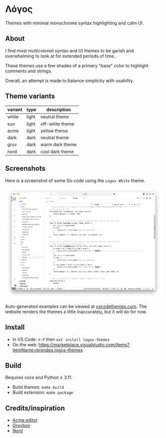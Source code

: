 # Λόγος

Themes with minimal monochrome syntax highlighting and calm UI.

## About

I find most multicolored syntax and UI themes to be garish and overwhelming to look at for extended periods of time..

These themes use a few shades of a primary "base" color to highlight comments and strings.

Overall, an attempt is made to balance simplicity with usability.

## Theme variants

| variant | type  | description                   |
| ------- | ----- | ----------------------------- |
| white   | light | neutral theme                 |
| sun     | light | off-white theme               |
| acme    | light | yellow theme                  |
| dark    | dark  | neutral theme                 |
| gruv    | dark  | warm dark theme               |
| nord    | dark  | cool dark theme               |

## Screenshots

Here is a screenshot of some Go code using the `Logos White` theme.

<img src="./assets/screenshot-go.png" alt="go code screenshot" width="800"/>

Auto-generated examples can be viewed at [vscodethemes.com](https://vscodethemes.com/e/brendes.logos-themes/logos-white).
The website renders the themes a little inaccurately, but it will do for now.

## Install
- In VS Code: `⌘-P` then `ext install logos-themes`
- On the web: https://marketplace.visualstudio.com/items?itemName=brendes.logos-themes

## Build

Requires vsce and Python ≥ 3.11.
- Build themes: `make build`
- Build extension: `make package`

## Credits/inspiration
- [Acme editor](https://en.wikipedia.org/wiki/Acme_%28text_editor%29)
- [Gruvbox](https://github.com/morhetz/gruvbox)
- [Nord](https://www.nordtheme.com)